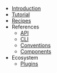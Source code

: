 - [Introduction](README)
- [Tutorial](tutorial)
- [Recipes](recipes)
  <!-- - Guide
    - [Databases](guides/databases)
    - [Deploying](guides/deploying)
    - [Logging](guides/logging) -->
- References
  - [API](references/api)
  - [CLI](references/cli)
  - [Conventions](references/conventions)
  - [Components](references/components)
- Ecosystem
  - [Plugins](plugins)
